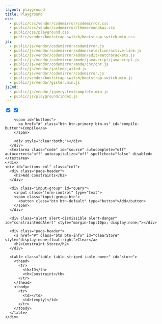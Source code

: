 ```yaml
---
layout: playground
title: Playground
css:
  - public/css/vendor/codemirror/codemirror.css
  - public/css/vendor/codemirror/theme/monokai.css
  - public/css/playground.css
  - public/vendor/bootstrap-switch/bootstrap-switch.min.css
js:
  - public/js/vendor/codemirror/codemirror.js
  - public/js/vendor/codemirror/addon/selection/active-line.js
  - public/js/vendor/codemirror/addon/edit/matchbrackets.js
  - public/js/vendor/codemirror/mode/javascript/javascript.js
  - public/js/vendor/codemirror/mode/chr/chr.js
  - public/js/vendor/jailed/jailed.js
  - public/js/vendor/codemirror/codemirror.js
  - public/vendor/bootstrap-switch/bootstrap-switch.min.js
  - public/js/vendor/gister.min.js
jsEnd:
  - public/js/vendor/jquery.textcomplete.min.js
  - public/js/playground/index.js
---
```


<div class="page">
  <div id="playground">
    <div id="source-col" class="col">
      <div id="source-control">
        <span id="switches">
          <input type="checkbox" data-type="switch" name="cb-live-compilation" data-size="mini" data-label-text="Autocompilation" checked="checked">
          <input type="checkbox" data-type="switch" name="cb-persistent-store" data-size="mini" data-label-text="Persistence" checked="checked">
        </span>

        <span id="buttons">
          <a href="#" class="btn btn-primary btn-xs" id="compile-button">Compile</a>
        </span>

        <div style="clear:both;"></div>
      </div>
      <textarea class="code" id="source" autocomplete="off" autocorrect="off" autocapitalize="off" spellcheck="false" disabled></textarea>
    </div>
    <div id="actions-col" class="col">
      <div class="page-header">
        <h2>Add Constraints</h2>
      </div>

      <div class="input-group" id="query">  
        <input class="form-control" type="text">
        <span class="input-group-btn">
          <button class="btn btn-default" type="button">Add</button>
        </span>
      </div>

      <div class="alert alert-dismissible alert-danger" id="constraintAddAlert" style="margin-top:10px; display:none;"></div>

      <div class="page-header">
        <a href="#" class="btn btn-info" id="clearStore" style="display:none;float:right">Clear</a>
        <h2>Constraint Store</h2>
      </div>
      
      <table class="table table-striped table-hover" id="store">
        <thead>
          <tr>
            <th>ID</th>
            <th>Constraint</th>
          </tr>
        </thead>
        <tbody>
          <tr>
            <td></td>
            <td>(empty)</td>
          </tr>
        </tbody>
      </table>
    </div>
  </div>
</div>
